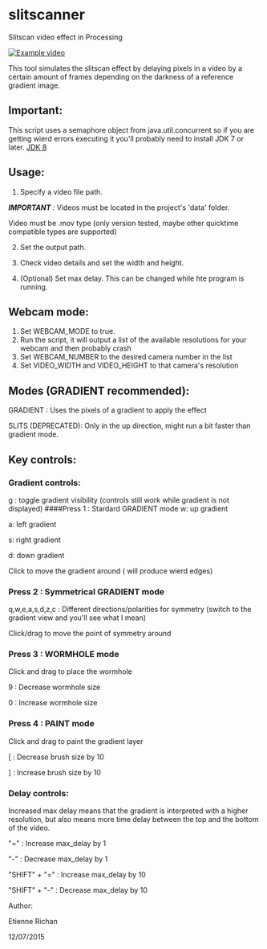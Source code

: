 # slitscanner
Slitscan video effect in Processing

[![Example video ](https://www.youtube.com/watch?v=cNnaRpf-W5U/0.jpg)](https://www.youtube.com/watch?v=cNnaRpf-W5U)


This tool simulates the slitscan effect by delaying pixels in a video by a certain amount of frames depending on the darkness of a reference gradient image.

## Important:
This script uses a semaphore object from java.util.concurrent so if you are getting wierd errors executing it you'll probably need to install JDK 7 or later.
[JDK 8](http://www.oracle.com/technetwork/java/javase/downloads/jdk8-downloads-2133151.html)

## Usage:
1. Specify a video file path. 

  ***IMPORTANT*** : Videos must be located in the project's 'data' folder. 
  
  Video must be .mov type (only version tested, maybe other quicktime compatible types are supported)

2. Set the output path.

3. Check video details and set the width and height.

4. (Optional) Set max delay. This can be changed while hte program is running.


## Webcam mode:
  1. Set WEBCAM_MODE to true.
  2. Run the script, it will output a list of the available resolutions for your webcam and then probably crash
  3. Set WEBCAM_NUMBER to the desired camera number in the list
  4. Set VIDEO_WIDTH and VIDEO_HEIGHT to that camera's resolution


## Modes (GRADIENT recommended):
  GRADIENT : Uses the pixels of a gradient to apply the effect
  
  SLITS (DEPRECATED): Only in the up direction, might run a bit faster than gradient mode. 


## Key controls:
### Gradient controls:
g : toggle gradient visibility (controls still work while gradient is not displayed)
####Press 1 : Stardard GRADIENT mode
  w: up gradient

  a: left gradient

  s: right gradient

  d: down gradient

  Click to move the gradient around ( will produce wierd edges)

### Press 2 : Symmetrical GRADIENT mode
  q,w,e,a,s,d,z,c : Different directions/polarities for symmetry 
  (switch to the gradient view and you'll see what I mean)

  Click/drag to move the point of symmetry around


### Press 3 : WORMHOLE mode
  Click and drag to place the wormhole 

  9 : Decrease wormhole size
  
  0 : Increase wormhole size

### Press 4 : PAINT mode
  Click and drag to paint the gradient layer

  [ : Decrease brush size by 10
  
  ] : Increase brush size by 10

### Delay controls:
 Increased max delay means that the gradient is interpreted with a higher resolution, but also means more time delay between the top and the bottom of the video. 

  "=" : Increase max_delay by 1
  
  "-" : Decrease max_delay by 1
  
  "SHIFT" + "=" : Increase max_delay by 10

  "SHIFT" + "-" : Decrease max_delay by 10
  

Author:

Etienne Richan

12/07/2015
